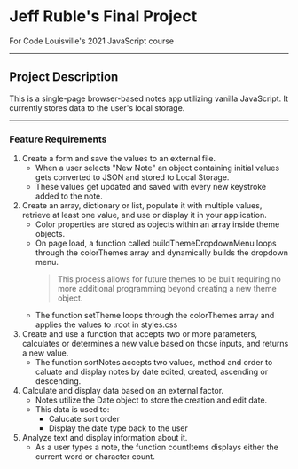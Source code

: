 # Jeff Ruble's Final Project
For Code Louisville's 2021 JavaScript course
***
## Project Description
This is a single-page browser-based notes app utilizing vanilla JavaScript. It currently stores data to the user's local storage.
***
### Feature Requirements
1. Create a form and save the values to an external file.
    - When a user selects "New Note" an object containing initial values gets converted to JSON and stored to Local Storage.
    - These values get updated and saved with every new keystroke added to the note.
2. Create an array, dictionary or list, populate it with multiple values, retrieve at least one value, and use or display it in your application.
    - Color properties are stored as objects within an array inside theme objects.
    - On page load, a function called buildThemeDropdownMenu loops through the colorThemes array and dynamically builds the dropdown menu. 
        > This process allows for future themes to be built requiring no more additional programming beyond creating a new theme object.
    - The function setTheme loops through the colorThemes array and applies the values to :root in styles.css
3. Create and use a function that accepts two or more parameters, calculates or determines a new value based on those inputs, and returns a new value.
    - The function sortNotes accepts two values, method and order to caluate and display notes by date edited, created, ascending or descending.
4. Calculate and display data based on an external factor.
    - Notes utilize the Date object to store the creation and edit date.
    - This data is used to:
        - Calucate sort order
        - Display the date type back to the user
5. Analyze text and display information about it.
    - As a user types a note, the function countItems displays either the current word or character count.